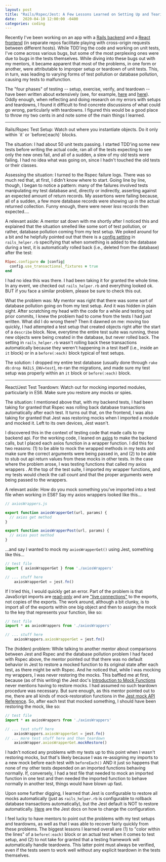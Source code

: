 ```yaml
---
layout: post
title: "Rails/Rspec/Jest: A Few Lessons Learned on Setting Up and Tearing Down Unit Tests to Avoid Test Pollution"
date:   2020-04-10 12:00:00 -0400
categories: coding
---
```


Recently I've been working on an app with a [Rails backend](https://github.com/breadoliveoilsalt/tinndarp-backend) and a [React frontend](https://github.com/breadoliveoilsalt/tinndarp-frontend) (in separate repos facilitate playing with cross-origin requests between different hosts).  While TDD'ing the code and working on unit tests, I've come across various bugs, but some of the most perplexing ones were due to bugs in the tests themselves. While diving into these bugs out with my mentors, it became apparent that most of the problems, in one form or another, were attributable to improper setup or teardown of unit tests.  This, in turn, was leading to varying forms of test pollution or database pollution, causing my tests to malfunction. 

The "four phases" of testing -- setup, exercise, verify, and teardown -- have been written about extensively (see, for example, [here](http://xunitpatterns.com/Four%20Phase%20Test.html) and [here](https://8thlight.com/blog/thomas-countz/2019/02/19/essential-and-relevant-unit-tests.html)).  Oddly enough, when reflecting and doing research on my errors with setups and teardowns, I found it difficult to find concrete discussions of what could go wrong, particularly with teardowns.  I figured this would be a good place to throw my two cents in and note some of the main things I learned.

-------
<p/>
<p class="text-centered bold">Rails/Rspec Test Setup: Watch out where you instantiate objects. Do it only within `it` or `before(:each)` blocks.</p>

<span class="underlined">The situation</span>:  I had about 50 unit tests passing. I started TDD'ing some new tests before writing the actual code, ran all of the tests expecting to see only the new ones fail, and all of a sudden, a slew of my old tests were failing.  I had no idea what was going on, since I hadn't touched the old tests or their classes.  

<span class="underlined">Assessing the situation</span>: I turned to the Rspec failure logs.  There was so much red that, at first, I didn't know where to start.  Going line by line, though, I began to notice a pattern: many of the failures involved tests manipulating my test database and, directly or indirectly, asserting against an expected amount of return records.  My assertions were failing because, all of a sudden, a few more database records were showing up in the actual returned collection.  Funny enough, there were never *less* records then expected....

<span class="underlined">A relevant aside</span>: A mentor sat down with me shortly after I noticed this and explained that the situation smelled like some sort of test pollution, or rather, database pollution coming from my test setup.  We poked around for a bit and he helpfully pointed out that there is a [config setting](https://relishapp.com/rspec/rspec-rails/docs/transactions) in `rails_helper.rb` specifying that when something is added to the database during a test, it is automatically rolled back (i.e., deleted from the database) after the test:

```ruby
RSpec.configure do |config|
  config.use_transactional_fixtures = true
end
```

I had no idea this was there.  I had been taking it for granted the whole time.  In any event, we checked out  `rails_helper.rb` and everything looked ok.  BUT if you face a similar problem, please be sure to check this out. 

<span class="underlined">What the problem was</span>: My mentor was right that there was some sort of database pollution going on from my test setup.  And it was hidden in plain sight. After scratching my head with the code for a while and testing out prior commits, I knew the problem had to come from the tests I had just written.  What did I do wrong there?  Then it dawned on me: moving too quickly, I had attempted a test setup that created objects right after the start of a `describe` block. Now, everytime the entire test suite was running, these new objects were being created in the database, but never rolled back.  The setting in `rails_helper.rb` wasn't rolling back these transactions automatically because they weren't happening in a test itself (i.e., inside an `it` block) or in a `before(:each)` block typical of test setups.  

<span class="underlined">The solution</span>: I dropped my entire test database (usually done through `rake db:drop RAILS_ENV=test`), re-ran the migrations, and made sure my test setup was properly within an `it` block or `before(:each)` block.

-------
<p/>
<p class="text-centered bold">React/Jest Test Teardown: Watch out for mocking imported modules, particularly in ES6. Make sure you restore any mocks or spies.</p>

<span class="underlined">The situation</span>: I mentioned above that, with my backend tests, I had been taking for granted that Rspec was rolling back database transactions automatically after each test.  It turns out that, on the frontend, I was also taking for granted that Jest was restoring mocks when I imported a module and mocked it. Left to its own devices, Jest wasn't. 

I discovered this in the context of testing code that made calls to my backend api.  For the working code, I leaned on [axios](https://github.com/axios/axios) to make the backend calls, but I placed each axios function in a wrapper function.  I did this for two reasons: (1) to be able to mock the wrapped methods in my tests and make sure the correct arguments were being passed in, and (2) to be able to stub out api return values from these mocks in other tests. In the case where the problem arose, I was testing functions that called my axios wrappers .  At the top of the test suite, I imported my wrapper functions, and my tests would check the call count and that the proper arguments were being passed to the wrappers.  

<span class="underlined">A relevant aside</span>: How do you mock something you've imported into a test file when working in ES6? Say my axios wrappers looked like this...

```javascript
// axiosWrappers.js

export function axiosWrapperGet(url, params) {
  // axios get method
}

export function axiosWrapperPost(url, params) {
  // axios post method
}
````

...and say I wanted to mock my `axiosWrapperGet()` using Jest, something like this...

```javascript
// test file
import { axiosWrapperGet } from './axiosWrappers'

// ... stuff here
    axiosWrapperGet = jest.fn()
```

If I tried this, I would quickly get an error.  Part of the problem is that JavaScript imports are [read-only](https://stackoverflow.com/questions/38060519/es6-import-as-a-read-only-view-understanding) and are ["live connections"](https://exploringjs.com/es6/ch_modules.html#sec_imports-as-views-on-exports) to the exports, not copies of the exports. The work around, although a bit clunky, is to import all of the exports within one big object and then to assign the mock to the key that represents your function, like so:

```javascript
// test file
import * as axiosWrappers from './axiosWrappers'

// ... stuff here
    axiosWrappers.axiosWrapperGet = jest.fn()
```

<span class="underlined">The (hidden) problem</span>: While talking to another mentor about comparisons between Jest and Rspec and the database pollution problem I had faced with Rspec above, the mentor pointed out that there was no default behavior in Jest to restore a mocked function to its original state after each test, as there might be with Rspec. And he noticed that, while I was mocking my wrappers, I was never restoring the mocks.  This baffled me at first, because (as of this writing) the Jest doc's [Introduction to Mock Functions](https://jestjs.io/docs/en/mock-functions) never mentions having to restore mocks. I had assumed no such teardown procedure was necessary. But sure enough, as this mentor pointed out to me, there are all kinds of mock-restoration functions in the [Jest mock API Reference](https://jestjs.io/docs/en/mock-function-api). So, after each test that mocked something, I should have been restoring the mock, like so:

```javascript
// test file
import * as axiosWrappers from './axiosWrappers'

// ... test stuff here
    axiosWrappers.axiosWrapperGet = jest.fn()
// ... more test stuff here and then teardown
    axiosWrapper.axiosWrapperGet.mockRestore()
```

I hadn't noticed any problems with my tests up to this point when I wasn't restoring mocks, but that's likely because I was re-assigning my imports to a new mock before each test with `beforeEach()` AND it just so happens that none of my other tests depended on an imported functions behaving normally.  If, conversely, I had a test file that needed to mock an imported function in one test and then needed the imported function to behave normally in another test, things would have blown up fast.

Upon some further digging, I learned that Jest is configurable to restore all mocks automatically (just as `rails_helper.rb` is configurable to rollback database transactions automatically), but the Jest default is NOT to restore automatically. [Here](https://jestjs.io/docs/en/configuration.html#restoremocks-boolean) are the Jest docs on how to change the configuration.

I feel lucky to have mentors to point out the problems with my test setups and teardowns, as well as that I was able to recover fairly quickly from these problems.  The biggest lessons I learned overall are (1) to "color within the lines" of a `before(:each)` block or an actual test when it comes to test setup, and (2) to not take for granted that a testing framework will automatically handle teardowns.  This latter point must always be verified, even if the tests seem to work well without any explicit teardown in the tests themselves.  